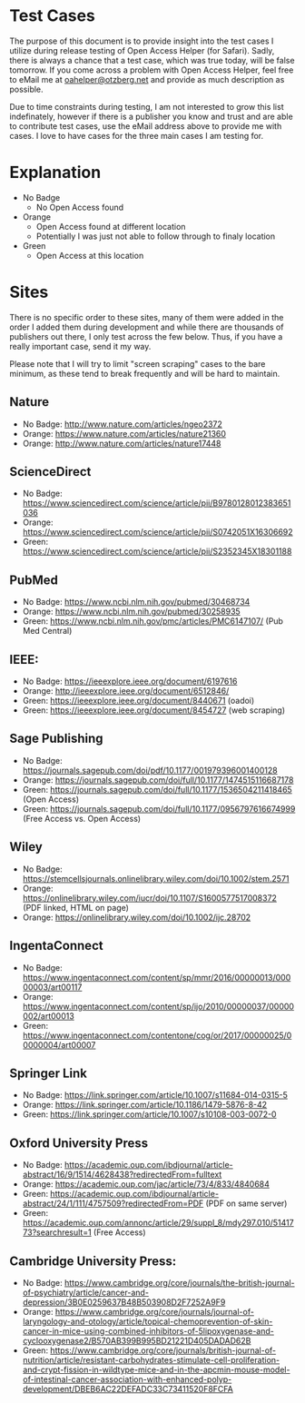 # Test Cases

The purpose of this document is to provide insight into the test cases I utilize during release testing of Open Access Helper (for Safari). Sadly, there is always a chance that a test case, which was true today, will be false tomorrow. If you come across a problem with Open Access Helper, feel free to eMail me at oahelper@otzberg.net and provide as much description as possible.

Due to time constraints during testing, I am not interested to grow this list indefinately, however if there is a publisher you know and trust and are able to contribute test cases, use the eMail address above to provide me with cases. I love to have cases for the three main cases I am testing for.

# Explanation

* No Badge
    * No Open Access found
* Orange
    * Open Access found at different location
    * Potentially I was just not able to follow through to finaly location
* Green 
    * Open Access at this location


# Sites

There is no specific order to these sites, many of them were added in the order I added them during development and while there are thousands of publishers out there, I only test across the few below. Thus, if you have a really important case, send it my way.

Please note that I will try to limit "screen scraping" cases to the bare minimum, as these tend to break frequently and will be hard to maintain.

## Nature

* No Badge: http://www.nature.com/articles/ngeo2372
* Orange: https://www.nature.com/articles/nature21360
* Orange: http://www.nature.com/articles/nature17448

## ScienceDirect

* No Badge: https://www.sciencedirect.com/science/article/pii/B9780128012383651036
* Orange: https://www.sciencedirect.com/science/article/pii/S0742051X16306692 
* Green: https://www.sciencedirect.com/science/article/pii/S2352345X18301188

## PubMed

* No Badge: https://www.ncbi.nlm.nih.gov/pubmed/30468734
* Orange: https://www.ncbi.nlm.nih.gov/pubmed/30258935
* Green: https://www.ncbi.nlm.nih.gov/pmc/articles/PMC6147107/ (Pub Med Central)

## IEEE:

* No Badge: https://ieeexplore.ieee.org/document/6197616
* Orange: http://ieeexplore.ieee.org/document/6512846/ 
* Green: https://ieeexplore.ieee.org/document/8440671 (oadoi)
* Green: https://ieeexplore.ieee.org/document/8454727 (web scraping)

## Sage Publishing

* No Badge: https://journals.sagepub.com/doi/pdf/10.1177/001979396001400128
* Orange: https://journals.sagepub.com/doi/full/10.1177/1474515116687178
* Green: https://journals.sagepub.com/doi/full/10.1177/1536504211418465 (Open Access)
* Green: https://journals.sagepub.com/doi/full/10.1177/0956797616674999 (Free Access vs. Open Access)

## Wiley

* No Badge: https://stemcellsjournals.onlinelibrary.wiley.com/doi/10.1002/stem.2571 
* Orange: https://onlinelibrary.wiley.com/iucr/doi/10.1107/S1600577517008372 (PDF linked, HTML on page)
* Orange: https://onlinelibrary.wiley.com/doi/10.1002/ijc.28702 

## IngentaConnect

* No Badge: https://www.ingentaconnect.com/content/sp/mmr/2016/00000013/00000003/art00117
* Orange: https://www.ingentaconnect.com/content/sp/ijo/2010/00000037/00000002/art00013
* Green: https://www.ingentaconnect.com/contentone/cog/or/2017/00000025/00000004/art00007 

## Springer Link

* No Badge: https://link.springer.com/article/10.1007/s11684-014-0315-5
* Orange: https://link.springer.com/article/10.1186/1479-5876-8-42 
* Green: https://link.springer.com/article/10.1007/s10108-003-0072-0

## Oxford University Press

* No Badge: https://academic.oup.com/ibdjournal/article-abstract/16/9/1514/4628438?redirectedFrom=fulltext
* Orange: https://academic.oup.com/jac/article/73/4/833/4840684
* Green: https://academic.oup.com/ibdjournal/article-abstract/24/1/111/4757509?redirectedFrom=PDF (PDF on same server)
* Green: https://academic.oup.com/annonc/article/29/suppl_8/mdy297.010/5141773?searchresult=1 (Free Access)

## Cambridge University Press:

* No Badge: https://www.cambridge.org/core/journals/the-british-journal-of-psychiatry/article/cancer-and-depression/3B0E0259637B48B503908D2F7252A9F9
* Orange: https://www.cambridge.org/core/journals/journal-of-laryngology-and-otology/article/topical-chemoprevention-of-skin-cancer-in-mice-using-combined-inhibitors-of-5lipoxygenase-and-cyclooxygenase2/B570AB399B995BD21221D405DADAD62B
* Green: https://www.cambridge.org/core/journals/british-journal-of-nutrition/article/resistant-carbohydrates-stimulate-cell-proliferation-and-crypt-fission-in-wildtype-mice-and-in-the-apcmin-mouse-model-of-intestinal-cancer-association-with-enhanced-polyp-development/DBEB6AC22DEFADC33C73411520F8FCFA

